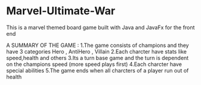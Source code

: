# Marvel-Ultimate-War
This is a marvel themed board game built with Java and JavaFx for the front end

A SUMMARY OF THE GAME : 
1.The game consists of champions and they have 3 categories Hero , AntiHero , Villain
2.Each charcter have stats like speed,health and others
3.Its a turn base game and the turn is dependent on the champions speed (more speed plays first)
4.Each charcter have special abilities 
5.The game ends when all charcters of a player run out of health
